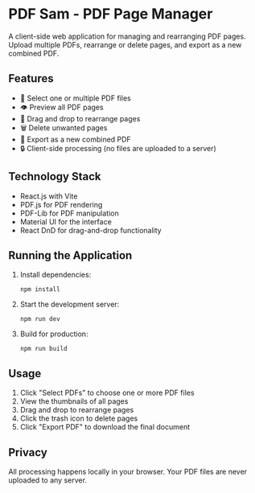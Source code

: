 # PDF Sam - PDF Page Manager

A client-side web application for managing and rearranging PDF pages. Upload multiple PDFs, rearrange or delete pages, and export as a new combined PDF.

## Features

- 📁 Select one or multiple PDF files
- 👁️ Preview all PDF pages
- 🔀 Drag and drop to rearrange pages
- 🗑️ Delete unwanted pages
- 💾 Export as a new combined PDF
- 🔒 Client-side processing (no files are uploaded to a server)

## Technology Stack

- React.js with Vite
- PDF.js for PDF rendering
- PDF-Lib for PDF manipulation
- Material UI for the interface
- React DnD for drag-and-drop functionality

## Running the Application

1. Install dependencies:
   ```
   npm install
   ```

2. Start the development server:
   ```
   npm run dev
   ```

3. Build for production:
   ```
   npm run build
   ```

## Usage

1. Click "Select PDFs" to choose one or more PDF files
2. View the thumbnails of all pages
3. Drag and drop to rearrange pages
4. Click the trash icon to delete pages
5. Click "Export PDF" to download the final document

## Privacy

All processing happens locally in your browser. Your PDF files are never uploaded to any server.